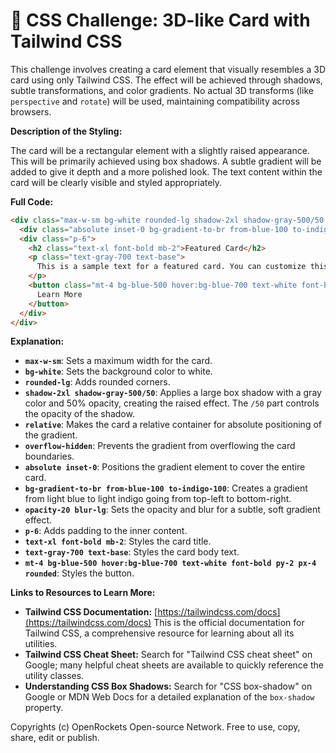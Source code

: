 # 🐞 CSS Challenge:  3D-like Card with Tailwind CSS


This challenge involves creating a card element that visually resembles a 3D card using only Tailwind CSS.  The effect will be achieved through shadows, subtle transformations, and color gradients.  No actual 3D transforms (like `perspective` and `rotate`) will be used, maintaining compatibility across browsers.

**Description of the Styling:**

The card will be a rectangular element with a slightly raised appearance.  This will be primarily achieved using box shadows.  A subtle gradient will be added to give it depth and a more polished look.  The text content within the card will be clearly visible and styled appropriately.

**Full Code:**

```html
<div class="max-w-sm bg-white rounded-lg shadow-2xl shadow-gray-500/50 relative overflow-hidden">
  <div class="absolute inset-0 bg-gradient-to-br from-blue-100 to-indigo-100 opacity-20 blur-lg"></div>
  <div class="p-6">
    <h2 class="text-xl font-bold mb-2">Featured Card</h2>
    <p class="text-gray-700 text-base">
      This is a sample text for a featured card. You can customize this text to your liking.
    </p>
    <button class="mt-4 bg-blue-500 hover:bg-blue-700 text-white font-bold py-2 px-4 rounded">
      Learn More
    </button>
  </div>
</div>
```

**Explanation:**

* **`max-w-sm`**: Sets a maximum width for the card.
* **`bg-white`**: Sets the background color to white.
* **`rounded-lg`**: Adds rounded corners.
* **`shadow-2xl shadow-gray-500/50`**: Applies a large box shadow with a gray color and 50% opacity, creating the raised effect. The `/50` part controls the opacity of the shadow.
* **`relative`**: Makes the card a relative container for absolute positioning of the gradient.
* **`overflow-hidden`**: Prevents the gradient from overflowing the card boundaries.
* **`absolute inset-0`**: Positions the gradient element to cover the entire card.
* **`bg-gradient-to-br from-blue-100 to-indigo-100`**: Creates a gradient from light blue to light indigo going from top-left to bottom-right.
* **`opacity-20 blur-lg`**: Sets the opacity and blur for a subtle, soft gradient effect.
* **`p-6`**: Adds padding to the inner content.
* **`text-xl font-bold mb-2`**: Styles the card title.
* **`text-gray-700 text-base`**: Styles the card body text.
* **`mt-4 bg-blue-500 hover:bg-blue-700 text-white font-bold py-2 px-4 rounded`**: Styles the button.

**Links to Resources to Learn More:**

* **Tailwind CSS Documentation:** [https://tailwindcss.com/docs](https://tailwindcss.com/docs)  This is the official documentation for Tailwind CSS, a comprehensive resource for learning about all its utilities.
* **Tailwind CSS Cheat Sheet:** Search for "Tailwind CSS cheat sheet" on Google; many helpful cheat sheets are available to quickly reference the utility classes.
* **Understanding CSS Box Shadows:** Search for "CSS box-shadow" on Google or MDN Web Docs for a detailed explanation of the `box-shadow` property.


Copyrights (c) OpenRockets Open-source Network. Free to use, copy, share, edit or publish.

